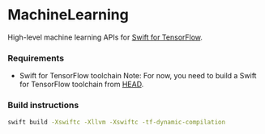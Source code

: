 # MachineLearning

High-level machine learning APIs for [Swift for TensorFlow](https://github.com/tensorflow/swift).

### Requirements

* Swift for TensorFlow toolchain
  Note: For now, you need to build a Swift for TensorFlow toolchain from
[HEAD](https://github.com/apple/swift/tree/tensorflow).

### Build instructions

```bash
swift build -Xswiftc -Xllvm -Xswiftc -tf-dynamic-compilation
```

